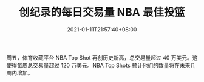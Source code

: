 ﻿---
title: "创纪录的每日交易量 NBA 最佳投篮"
date: 2021-01-11T21:57:40+08:00
lastmod: 2021-01-11T16:45:40+08:00
draft: false
authors: ["Steadfast"]
description: "周五，体育收藏平台 NBA Top Shot 再创历史新高，总交易量超过 40 万美元。这使得每周总交易量超过 120 万美元。NBA Top Shots 预计他们的数量将在未来几周内增加。"
featuredImage: "record-daily-trading-volume-nba-top-shot.png"
tags: ["Virtual World","虚拟世界","Play to Earn"]
categories: ["news"]
news: ["虚拟世界"]
weight: 
lightgallery: true
pinned: false
recommend: false
recommend1: false
---

周五，体育收藏平台 NBA Top Shot 再创历史新高，总交易量超过 40 万美元。这使得每周总交易量超过 120 万美元。NBA Top Shots 预计他们的数量将在未来几周内增加。

<!--more-->

